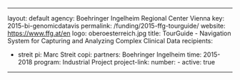 ---
layout: default
agency: Boehringer Ingelheim Regional Center Vienna 
key: 2015-bi-genomicdatavis
permalink: /funding/2015-ffg-tourguide/
website: https://www.ffg.at/en
logo: oberoesterreich.jpg
title: TourGuide - Navigation System for Capturing and Analyzing Complex Clinical Data
recipients: 
- streit
pi: Marc Streit
copi: 
partners: Boehringer Ingelheim
time: 2015-2018
program: Industrial Project
project-link: 
number: -
active: true
------------
